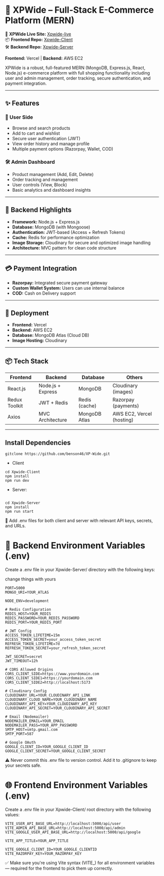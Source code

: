 # 🛒 XPWide – Full-Stack E-Commerce Platform (MERN)

🔗 **XPWide Live Site:** [Xpwide-live](https://xpwide.tech/)  
📦 **Frontend Repo:** [Xpwide-Client](https://github.com/benson46/Xpwide-Client)  
🛠 **Backend Repo:** [Xpwide-Server](https://github.com/benson46/Xpwide-Server)

**Frontend:** Vercel | **Backend:** AWS EC2  

XPWide is a robust, full-featured MERN (MongoDB, Express.js, React, Node.js) e-commerce platform with full shopping functionality including user and admin management, order tracking, secure authentication, and payment integration.

---

## ✨ Features

### 👤 User Side
- Browse and search products
- Add to cart and wishlist
- Secure user authentication (JWT)
- View order history and manage profile
- Multiple payment options (Razorpay, Wallet, COD)

### 🛠️ Admin Dashboard
- Product management (Add, Edit, Delete)
- Order tracking and management
- User controls (View, Block)
- Basic analytics and dashboard insights

---

## 🔐 Backend Highlights

- **Framework:** Node.js + Express.js
- **Database:** MongoDB (with Mongoose)
- **Authentication:** JWT-based (Access + Refresh Tokens)
- **Cache:** Redis for performance optimization
- **Image Storage:** Cloudinary for secure and optimized image handling
- **Architecture:** MVC pattern for clean code structure

---

## 💳 Payment Integration

- **Razorpay:** Integrated secure payment gateway
- **Custom Wallet System:** Users can use internal balance
- **COD:** Cash on Delivery support

---

## 🚀 Deployment

- **Frontend:** Vercel
- **Backend:** AWS EC2
- **Database:** MongoDB Atlas (Cloud DB)
- **Image Hosting:** Cloudinary

---

## 📦 Tech Stack

| Frontend        | Backend           | Database     | Others                  |
|-----------------|-------------------|--------------|--------------------------|
| React.js        | Node.js + Express | MongoDB      | Cloudinary (images)     |
| Redux Toolkit   | JWT + Redis       | Redis (cache)| Razorpay (payments)     |
| Axios           | MVC Architecture  | MongoDB Atlas| AWS EC2, Vercel (hosting)|

---


## Install Dependencies

```
gitclone https://github.com/benson46/XP-Wide.git
```
 - Client
```
cd Xpwide-Client
npm install
npm run dev
```
- Server:

```

cd Xpwide-Server
npm install
npm run start

```
🔐 Add .env files for both client and server with relevant API keys, secrets, and URLs.


# 🔐 Backend Environment Variables (.env)
Create a .env file in your Xpwide-Server/ directory with the following keys:

change things with yours
``` 
PORT=5000
MONGO_URI=YOUR_ATLAS

NODE_ENV=development

# Redis Configuration
REDIS_HOST=YOUR_REDIS
REDIS_PASSWORD=YOUR_REDIS_PASSWORD
REDIS_PORT=YOUR_REDIS_PORT

# JWT Config
ACCESS_TOKEN_LIFETIME=15m
ACCESS_TOKEN_SECRET=your_access_token_secret
REFRESH_TOKEN_LIFETIME=7d
REFRESH_TOKEN_SECRET=your_refresh_token_secret

JWT_SECRET=secret
JWT_TIMEOUT=12h

# CORS Allowed Origins
CORS_CLIENT_SIDE=https://www.yourdomain.com
CORS_CLIENT_SIDE1=https://yourdomain.com
CORS_CLIENT_SIDE2=http://localhost:5173

# Cloudinary Config
CLOUDINARY_URL=YOUR_CLOUDINARY_API_LINK
CLOUDINARY_CLOUD_NAME=YOUR_CLOUDINARY_NAME
CLOUDINARY_API_KEY=YOUR_CLOUDINARY_API_KEY
CLOUDINARY_API_SECRET=YOUR_CLOUDINARY_API_SECRET

# Email (Nodemailer)
NODEMAILER_EMAIL=YOUR_EMAIL
NODEMAILER_PASS=YOUR_APP_PASSWORD
SMTP_HOST=smtp.gmail.com
SMTP_PORT=587

# Google OAuth
GOOGLE_CLIENT_ID=YOUR_GOOGLE_CLIENT_ID
GOOGLE_CLIENT_SECRET=YOUR_GOOGLE_CLIENT_SECRET
```

⚠️ Never commit this .env file to version control. Add it to .gitignore to keep your secrets safe.

# 🌐 Frontend Environment Variables (.env)
Create a .env file in your Xpwide-Client/ root directory with the following values:

```
VITE_USER_API_BASE_URL=http://localhost:5000/api/user
VITE_ADMIN_API_BASE_URL=http://localhost:5000/api/admin
VITE_GOOGLE_USER_API_BASE_URL=http://localhost:5000/api/google

VITE_APP_TITLE=YOUR_APP_TITLE

VITE_GOOGLE_CLIENT_ID=YOUR_GOOGLE_CLIENTID
VITE_RAZORPAY_KEY=YOUR_RAZORPAY_KEY

```

✅ Make sure you're using Vite syntax (VITE_) for all environment variables — required for the frontend to pick them up correctly.